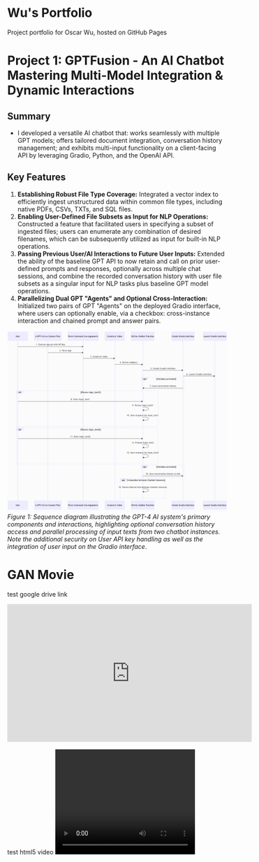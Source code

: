 # Wu's Portfolio
Project portfolio for Oscar Wu, hosted on GitHub Pages

# Project 1: GPTFusion - An AI Chatbot Mastering Multi-Model Integration & Dynamic Interactions
## Summary
- I developed a versatile AI chatbot that: works seamlessly with multiple GPT models; offers tailored document integration, conversation history management; and exhibits multi-input functionality on a client-facing API by leveraging Gradio, Python, and the OpenAI API.

## Key Features
1. **Establishing Robust File Type Coverage:** Integrated a vector index to efficiently ingest unstructured data within common file types, including native PDFs, CSVs, TXTs, and SQL files.
2. **Enabling User-Defined File Subsets as Input for NLP Operations:** Constructed a feature that facilitated users in specifying a subset of ingested files; users can enumerate any combination of desired filenames, which can be subsequently utilized as input for built-in NLP operations.
3. **Passing Previous User/AI Interactions to Future User Inputs:** Extended the ability of the baseline GPT API to now retain and call on prior user-defined prompts and responses, optionally across multiple chat sessions, and combine the recorded conversation history with user file subsets as a singular input for NLP tasks plus baseline GPT model operations.
4. **Parallelizing Dual GPT "Agents" and Optional Cross-Interaction:** Initialized two pairs of GPT "Agents" on the deployed Gradio interface, where users can optionally enable, via a checkbox: cross-instance interaction and chained prompt and answer pairs.

![](images/AI_Sequence_Diagv2.png)
*Figure 1: Sequence diagram illustrating the GPT-4 AI system's primary components and interactions, highlighting optional conversation history access and parallel processing of input texts from two chatbot instances. Note the additional security on User API key handling as well as the integration of user input on the Gradio interface*.



# GAN Movie
test google drive link
<iframe width="560" height="315" src="https://drive.google.com/file/d/1MxniHBPQ3PA6f2U0tQjhjFLsDp_xpINh/preview" frameborder="0" allow="autoplay; encrypted-media" allowfullscreen></iframe>

test html5 video
<video width="320" height="240" controls>
  <source src="images/movie.mp4" type="video/mp4">
  Your browser does not support the video tag.
</video>
